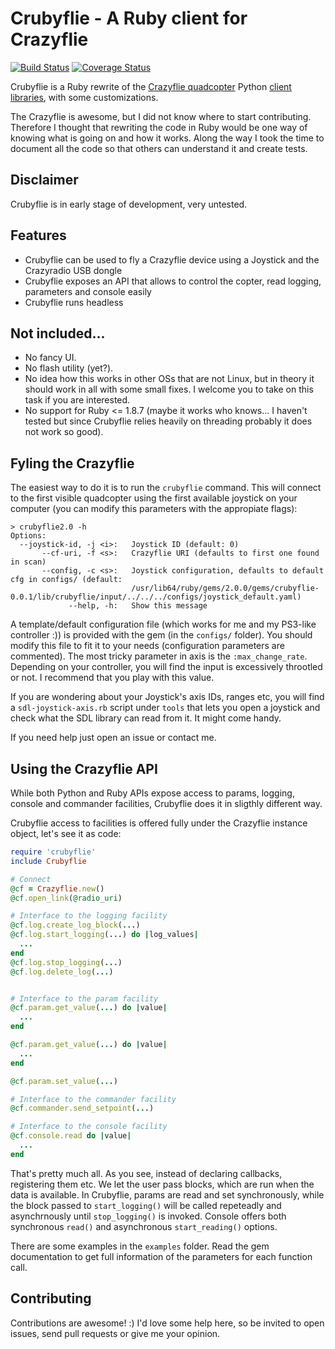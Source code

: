 Crubyflie - A Ruby client for Crazyflie
=======================================

[![Build Status](https://travis-ci.org/hsanjuan/crubyflie.png?branch=master)](https://travis-ci.org/hsanjuan/crubyflie) [![Coverage Status](https://coveralls.io/repos/hsanjuan/crubyflie/badge.png)](https://coveralls.io/r/hsanjuan/crubyflie)

Crubyflie is a Ruby rewrite of the [Crazyflie quadcopter](http://www.bitcraze.se/category/crazyflie/) Python [client libraries](https://bitbucket.org/bitcraze/crazyflie-pc-client), with some customizations.

The Crazyflie is awesome, but I did not know where to start contributing. Therefore I thought that rewriting the code in Ruby would be one way of knowing what is going on and how it works. Along the way I took the time to document all the code so that others can understand it and create tests.

Disclaimer
----------

Crubyflie is in early stage of development, very untested.

Features
--------

 * Crubyflie can be used to fly a Crazyflie device using a Joystick and the Crazyradio USB dongle
 * Crubyflie exposes an API that allows to control the copter, read logging, parameters and console easily
 * Crubyflie runs headless

Not included...
----------------
 * No fancy UI.
 * No flash utility (yet?).
 * No idea how this works in other OSs that are not Linux, but in theory it should work in all with some small fixes. I welcome you to take on this task if you are interested.
 * No support for Ruby <= 1.8.7 (maybe it works who knows... I haven't tested but since Crubyflie relies heavily on threading probably it does not work so good).

Fyling the Crazyflie
--------------------

The easiest way to do it is to run the `crubyflie` command. This will connect to the first visible quadcopter using the first available joystick on your computer (you can modify this parameters with the appropiate flags):

    > crubyflie2.0 -h
    Options:
      --joystick-id, -j <i>:   Joystick ID (default: 0)
           --cf-uri, -f <s>:   Crazyflie URI (defaults to first one found in scan)
           --config, -c <s>:   Joystick configuration, defaults to default cfg in configs/ (default:
                               /usr/lib64/ruby/gems/2.0.0/gems/crubyflie-0.0.1/lib/crubyflie/input/../../../configs/joystick_default.yaml)
                 --help, -h:   Show this message

A template/default configuration file (which works for me and my PS3-like controller :)) is provided with the gem (in the `configs/` folder). You should modify this file to fit it to your needs (configuration parameters are commented). The most tricky parameter in axis is the `:max_change_rate`. Depending on your controller, you will find the input is excessively throotled or not. I recommend that you play with this value.

If you are wondering about your Joystick's axis IDs, ranges etc, you will find a `sdl-joystick-axis.rb` script under `tools` that lets you open a joystick and check what the SDL library can read from it. It might come handy.

If you need help just open an issue or contact me.

Using the Crazyflie API
-----------------------

While both Python and Ruby APIs expose access to params, logging, console and commander facilities, Crubyflie does it in sligthly different way.

Crubyflie access to facilities is offered fully under the Crazyflie instance object, let's see it as code:

```ruby
require 'crubyflie'
include Crubyflie

# Connect
@cf = Crazyflie.new()
@cf.open_link(@radio_uri)

# Interface to the logging facility
@cf.log.create_log_block(...)
@cf.log.start_logging(...) do |log_values|
  ...
end
@cf.log.stop_logging(...)
@cf.log.delete_log(...)


# Interface to the param facility
@cf.param.get_value(...) do |value|
  ...
end

@cf.param.get_value(...) do |value|
  ...
end

@cf.param.set_value(...)

# Interface to the commander facility
@cf.commander.send_setpoint(...)

# Interface to the console facility
@cf.console.read do |value|
  ...
end
```

That's pretty much all. As you see, instead of declaring callbacks, registering them etc. We let the user pass blocks, which are run when the data is available. 
In Crubyflie, params are read and set synchronously, while the block passed to `start_logging()` will be called repeteadly and asynchrnously until `stop_logging()` is invoked. Console offers both synchronous `read()` and asynchronous `start_reading()` options.

There are some examples in the `examples` folder. Read the gem documentation to get full information of the parameters for each function call.


Contributing
------------

Contributions are awesome! :) I'd love some help here, so be invited to open issues, send pull requests or give me your opinion.
